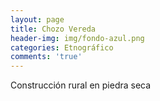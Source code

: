 ```yaml
---
layout: page
title: Chozo Vereda
header-img: img/fondo-azul.png
categories: Etnográfico
comments: 'true'
---
```



Construcción rural en piedra seca

<div class="photos">
</div>

